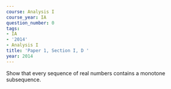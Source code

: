 ```yaml
---
course: Analysis I
course_year: IA
question_number: 0
tags:
- IA
- '2014'
- Analysis I
title: 'Paper 1, Section I, D '
year: 2014
---
```




Show that every sequence of real numbers contains a monotone subsequence.